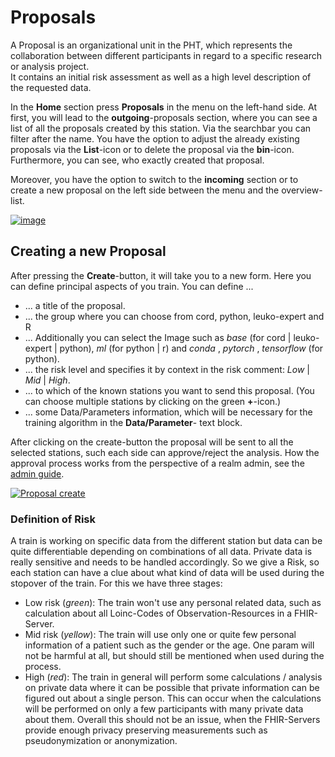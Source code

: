 # Proposals
A Proposal is an organizational unit in the PHT, which represents the collaboration between different participants in regard to a specific research or analysis project.  
It contains an initial risk assessment as well as a high level description of the requested data.

In the **Home** section press **Proposals** in the menu on the left-hand side.
At first, you will lead to the **outgoing**-proposals section, where you can see a list of all the proposals created by this station. Via the searchbar you can filter after the name.
You have the option to adjust the already existing proposals via the **List**-icon or to delete the proposal via the **bin**-icon. Furthermore, you can see, who exactly created that proposal.

Moreover, you have the option to switch to the **incoming** section or to create a new proposal on the left side between the menu and the overview-list.

[![image](/images/ui_images/proposal.png)](/images/ui_images/proposal.png)

## Creating a new Proposal

After pressing the **Create**-button, it will take you to a new form. Here you can define principal aspects of you train. You can define ...

- ... a title of the proposal.
- ... the group where you can choose from cord, python, leuko-expert and R
- ... Additionally you can select the Image such as *base* (for cord | leuko-expert | python), *ml* (for python | r) and *conda* , *pytorch* , *tensorflow* (for python).
- ... the risk level and specifies it by context in the risk comment: *Low* | *Mid* | *High*.
- ... to which of the known stations you want to send this proposal. (You can choose multiple stations by clicking on the green **+**-icon.)
- ... some Data/Parameters information, which will be necessary for the training algorithm in the **Data/Parameter**- text block.

After clicking on the create-button the proposal will be sent to all the selected stations, such each side can approve/reject the analysis.
How the approval process works from the perspective of a realm admin, see the [admin guide](/guide/admin/central).

[![Proposal create](/images/ui_images/proposal_create.png)](/images/ui_images/proposal_create.png)

### Definition of Risk
A train is working on specific data from the different station but data can be quite differentiable depending on combinations of all data. Private data is really sensitive and needs to be handled accordingly. So we give a Risk, so each station can have a clue about what kind of data will be used during the stopover of the train.
For this we have three stages:

- Low risk (*green*): The train won't use any personal related data, such as calculation about all Loinc-Codes of Observation-Resources in a FHIR-Server.
- Mid risk (*yellow*): The train will use only one or quite few personal information of a patient such as the gender or the age. One param will not be harmful at all, but should still be mentioned when used during the process.
- High (*red*): The train in general will perform some calculations / analysis on private data where it can be possible that private information can be figured out about a single person. This can occur when the calculations will be performed on only a few participants with many private data about them. Overall this should not be an issue, when the FHIR-Servers provide enough privacy preserving measurements such as pseudonymization or anonymization.



